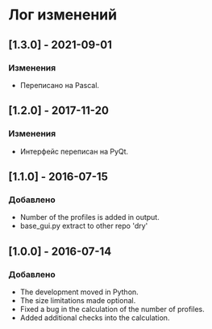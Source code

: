 # Лог изменений

[//]: # (YYYY-MM-DD)
[//]: # (Added, Changed, Deprecated, Removed, Fixed, Security)
[//]: # (Добавлено, Изменения, Устарело, Удалено, Исправлено, Безопасность)

## [1.3.0] - 2021-09-01

### Изменения

- Переписано на Pascal.

## [1.2.0] - 2017-11-20

### Изменения

- Интерфейс переписан на PyQt.

## [1.1.0] - 2016-07-15

### Добавлено

- Number of the profiles is added in output.
- base_gui.py extract to other repo 'dry'

## [1.0.0] - 2016-07-14

### Добавлено

- The development moved in Python.
- The size limitations made optional.
- Fixed a bug in the calculation of the number of profiles.
- Added additional checks into the calculation.
